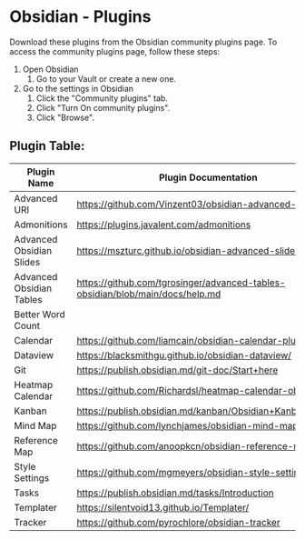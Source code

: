 # Obsidian - Plugins

Download these plugins from the Obsidian community plugins page. To access the community plugins page, follow these steps:

1. Open Obsidian
   1. Go to your Vault or create a new one.
2. Go to the settings in Obsidian
   1. Click the "Community plugins" tab.
   2. Click "Turn On community plugins".
   3. Click "Browse".

## Plugin Table:

| Plugin Name                 | Plugin Documentation                                                               |
|-----------------------------|---------------------------------------------------------------------------|
| Advanced URI                | https://github.com/Vinzent03/obsidian-advanced-uri                       |
| Admonitions                 | https://plugins.javalent.com/admonitions                                 |
| Advanced Obsidian Slides    | https://mszturc.github.io/obsidian-advanced-slides/                      |
| Advanced Obsidian Tables    | https://github.com/tgrosinger/advanced-tables-obsidian/blob/main/docs/help.md |
| Better Word Count           |                                                                           |
| Calendar                    | https://github.com/liamcain/obsidian-calendar-plugin                      |
| Dataview                    | https://blacksmithgu.github.io/obsidian-dataview/                         |
| Git                         | https://publish.obsidian.md/git-doc/Start+here                           |
| Heatmap Calendar            | https://github.com/Richardsl/heatmap-calendar-obsidian                   |
| Kanban                      | https://publish.obsidian.md/kanban/Obsidian+Kanban+Plugin                 |
| Mind Map                    | https://github.com/lynchjames/obsidian-mind-map                           |
| Reference Map               | https://github.com/anoopkcn/obsidian-reference-map                        |
| Style Settings              | https://github.com/mgmeyers/obsidian-style-settings                       |
| Tasks                       | https://publish.obsidian.md/tasks/Introduction                            |
| Templater                   | https://silentvoid13.github.io/Templater/                                 |
| Tracker                     | https://github.com/pyrochlore/obsidian-tracker                            |

